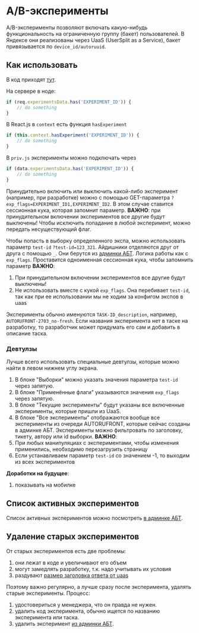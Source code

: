 # A/B-эксперименты

A/B-эксперименты позволяют включать какую-нибудь функциональность на ограниченную группу (бакет) пользователей.
В Яндексе они реализованы через UaaS (UserSplit as a Service), бакет привязывается по `device_id/autoruuid`.


## Как использовать
В код приходят [тут](https://a.yandex-team.ru/arcadia/classifieds/autoru-frontend/auto-core/lib/app/middleware/experiments.js).

На сервере в ноде:
```js
if (req.experimentsData.has('EXPERIMENT_ID')) {
    // do something
}
```

В React.js в `context` есть функция `hasExperiment`
```js
if (this.context.hasExperiment('EXPERIMENT_ID')) {
    // do something
}
```

В `priv.js` эксперименты можно подключать через
```js
if (data.experimentsData.has('EXPERIMENT_ID')) {
    // do something
}
```

Принудительно включить или выключить какой-либо эксперимент (например, при разработке) можно с помощью GET-параметра
`?exp_flags=EXPERIMENT_ID1,EXPERIMENT_ID2`. В этом случае ставится сессионная кука, которая запомнит параметр.
**ВАЖНО**: при принудительном включении экспериментов все другие будут выключены! Чтобы исключить попадание в любой эксперимент, можно передать несуществующий флаг.

Чтобы попасть в выборку определенного экспа, можно использовать параметр `test-id`
`?test-id=123_321`. Айдишники отделяются друг от друга с помощью `_`. Они берутся из [админки АБТ](https://ab.yandex-team.ru/testid#queue_id=47).
Логика работы как с `exp_flags`. Проставится одноименная сессионная кука, чтобы запомнить параметр
**ВАЖНО**:
1) При принудительном включении экспериментов все другие будут выключены!
2) Не использовать вместе с кукой `exp_flags`. Она перебивает `test-id`, так как при ее использовании мы не ходим за конфигом экспов в uaas

Эксперименты обычно именуются `TASK-ID_description`, например, `AUTORUFRONT-2703_no-fresh`. Если названия эксперимента нет в таске на разработку, то разработчик может придумать его сам и добавить в описание таска.

### Девтулзы

Лучше всего использовать специальные девтулзы, которые можно найти в левом нижнем углу экрана.
1) В блоке "Выборки" можно указать значения параметра `test-id` через запятую.
2) В блоке "Применённые флаги" указываются значения `exp_flags` через запятую.
3) В блоке "Текущие эксперименты" будут указаны все включенные эксперименты, которые пришли из UaaS.
4) В блоке "Все эксперименты" отображаются вообще все эксперименты из очереди AUTORUFRONT, которые сейчас созданы в админке АБТ. Эксперименты можно фильтровать по заголовку, тикету, автору или id выборки.
**ВАЖНО**:
1) При любых манипуляциах с экспериментами, чтобы изменения применились, необходимо перезагрузить страницу
2) Если устанавливаем параметр `test-id` со значением -1, то выходим из всех экспериментов

**Доработки на будущее**:
1) показывать на мобилке

## Список активных экспериментов

Список активных экспериментов можно посмотреть [в админке АБТ](http://ab.yandex-team.ru/config/131).

## Удаление старых экспериментов

От старых экспериментов есть две проблемы:
1) они лежат в коде и увеличивают его объем
2) могут замедлять разработку, т.к. надо учитывать их условия
3) раздувают [размер заголовка ответа от uaas](https://solomon.yandex-team.ru/?project=uaas&cluster=production&service=usersplit&l.metric=max_exp_flags_len&l.host=all&l.split_service=auto_ru&graph=auto&b=2021-12-24T10%3A23%3A21.458Z&e=2022-01-24T10%3A23%3A21.458Z)

Поэтому важно регулярно, а лучше сразу после эксперимента, удалять старые эксперименты.
Процесс:
1) удостовериться у менеджера, что он правда не нужен.
2) удалить код эксперимента, обычно ищется по названию эксперимента или таска.
3) удалить эксперимент [из админки АБТ](http://ab.yandex-team.ru/config/131).
